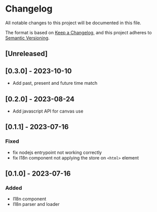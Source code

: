 # Changelog

All notable changes to this project will be documented in this file.

The format is based on [Keep a Changelog](https://keepachangelog.com/en/1.0.0/),
and this project adheres to [Semantic Versioning](https://semver.org/spec/v2.0.0.html).

## [Unreleased]

## [0.3.0] - 2023-10-10

- Add past, present and future time match

## [0.2.0] - 2023-08-24

- Add javascript API for canvas use

## [0.1.1] - 2023-07-16

### Fixed

- fix nodejs entrypoint not working correctly
- fix I18n component not applying the store on `<html>` element

## [0.1.0] - 2023-07-16

### Added

- I18n component
- I18n parser and loader

